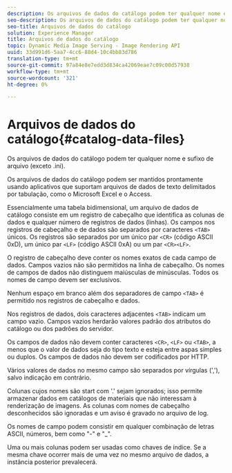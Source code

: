 ```yaml
---
description: Os arquivos de dados do catálogo podem ter qualquer nome e sufixo de arquivo (exceto .ini).
seo-description: Os arquivos de dados do catálogo podem ter qualquer nome e sufixo de arquivo (exceto .ini).
seo-title: Arquivos de dados do catálogo
solution: Experience Manager
title: Arquivos de dados do catálogo
topic: Dynamic Media Image Serving - Image Rendering API
uuid: 33d991d6-5aa7-4cc6-88d4-10c4bb83d786
translation-type: tm+mt
source-git-commit: 97a84e8e7edd3d834ca42069eae7c09c00d57938
workflow-type: tm+mt
source-wordcount: '321'
ht-degree: 0%

---
```



# Arquivos de dados do catálogo{#catalog-data-files}

Os arquivos de dados do catálogo podem ter qualquer nome e sufixo de arquivo (exceto .ini).

Os arquivos de dados do catálogo podem ser mantidos prontamente usando aplicativos que suportam arquivos de dados de texto delimitados por tabulação, como o Microsoft Excel e o Access.

Essencialmente uma tabela bidimensional, um arquivo de dados de catálogo consiste em um registro de cabeçalho que identifica as colunas de dados e qualquer número de registros de dados (linhas). Os campos nos registros de cabeçalho e de dados são separados por caracteres `<TAB>` únicos. Os registros são separados por um único par `<CR>` (código ASCII 0xD), um único par `<LF>` (código ASCII 0xA) ou um par `<CR><LF>`.

O registro de cabeçalho deve conter os nomes exatos de cada campo de dados. Campos vazios não são permitidos na linha de cabeçalho. Os nomes de campos de dados não distinguem maiúsculas de minúsculas. Todos os nomes de campo devem ser exclusivos.

Nenhum espaço em branco além dos separadores de campo `<TAB>` é permitido nos registros de cabeçalho e dados.

Nos registros de dados, dois caracteres adjacentes `<TAB>` indicam um campo vazio. Campos vazios herdarão valores padrão dos atributos do catálogo ou dos padrões do servidor.

Os campos de dados não devem conter caracteres `<CR>`, `<LF>` ou `<TAB>`, a menos que o valor de dados seja do tipo texto e esteja entre aspas simples ou duplos. Os campos de dados não devem ser codificados por HTTP.

Vários valores de dados no mesmo campo são separados por vírgulas (&#39;,&#39;), salvo indicação em contrário.

Colunas cujos nomes são start com &#39;.&#39; sejam ignorados; isso permite armazenar dados em catálogos de materiais que não interessam à renderização de imagens. As colunas com nomes de cabeçalho desconhecidos são ignoradas e um aviso é gravado no arquivo de log.

Os nomes de campo podem consistir em qualquer combinação de letras ASCII, números, bem como &quot;-&quot; e &quot;_&quot;.

Uma ou mais colunas podem ser usadas como chaves de índice. Se a mesma chave ocorrer mais de uma vez no mesmo arquivo de dados, a instância posterior prevalecerá.

